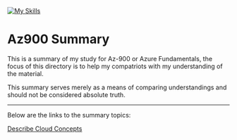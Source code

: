 
[![My Skills](https://skillicons.dev/icons?i=azure)](https://skillicons.dev)
# Az900 Summary

This is a summary of my study for Az-900 or Azure Fundamentals, the focus of this directory is to help my compatriots with my understanding of the material. 

This summary serves merely as a means of comparing understandings and should not be considered absolute truth.

-----------

Below are the links to the summary topics:

[Describe Cloud Concepts](https://github.com/JeanM-Rebello/Az900-Summary/blob/main/docs/DescribeCloudConcepts/DescribeCloudConcepts.md)
